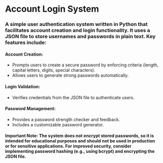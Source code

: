 # Account Login System
### A simple user authentication system written in Python that facilitates account creation and login functionality. It uses a JSON file to store usernames and passwords in plain text. Key features include:

#### Account Creation:
- Prompts users to create a secure password by enforcing criteria (length, capital letters, digits, special characters).
- Allows users to generate strong passwords automatically.
#### Login Validation:
- Verifies credentials from the JSON file to authenticate users.
#### Password Management:
- Provides a password strength checker and feedback.
- Includes a customizable password generator.

#### Important Note: The system does not encrypt stored passwords, so it is intended for educational purposes and should not be used in production or for sensitive applications. For improved security, consider implementing password hashing (e.g., using bcrypt) and encrypting the JSON file.
